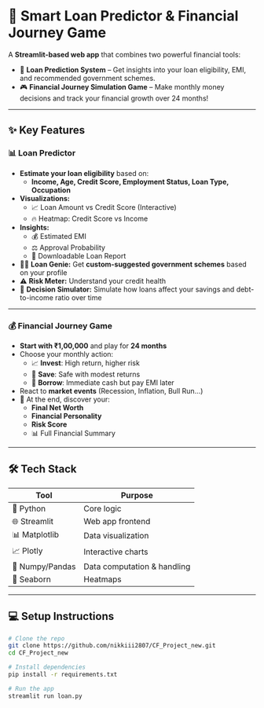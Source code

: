 # 🏦 **Smart Loan Predictor & Financial Journey Game**

A **Streamlit-based web app** that combines two powerful financial tools:

- 🔮 **Loan Prediction System** – Get insights into your loan eligibility, EMI, and recommended government schemes.
- 🎮 **Financial Journey Simulation Game** – Make monthly money decisions and track your financial growth over 24 months!

---

## ✨ **Key Features**

### 📊 **Loan Predictor**
- **Estimate your loan eligibility** based on:
  - **Income, Age, Credit Score, Employment Status, Loan Type, Occupation**
- **Visualizations:**
  - 📈 Loan Amount vs Credit Score (Interactive)
  - 🔥 Heatmap: Credit Score vs Income
- **Insights:**
  - 💰 Estimated EMI
  - ⚖️ Approval Probability
  - 🧾 Downloadable Loan Report
- 🧞‍♂️ **Loan Genie:** Get **custom-suggested government schemes** based on your profile
- ⚠️ **Risk Meter:** Understand your credit health
- 🧠 **Decision Simulator:** Simulate how loans affect your savings and debt-to-income ratio over time

---

### 💰 **Financial Journey Game**
- **Start with ₹1,00,000** and play for **24 months**
- Choose your monthly action:
  - 📈 **Invest**: High return, higher risk
  - 🏦 **Save**: Safe with modest returns
  - 💸 **Borrow**: Immediate cash but pay EMI later
- React to **market events** (Recession, Inflation, Bull Run...)
- 🎯 At the end, discover your:
  - **Final Net Worth**
  - **Financial Personality**
  - **Risk Score**
  - 📊 Full Financial Summary

---

## 🛠️ **Tech Stack**

| Tool          | Purpose                     |
|---------------|-----------------------------|
| 🐍 Python     | Core logic                  |
| 🌐 Streamlit  | Web app frontend            |
| 📊 Matplotlib | Data visualization          |
| 📈 Plotly     | Interactive charts          |
| 🧮 Numpy/Pandas | Data computation & handling |
| 🎨 Seaborn    | Heatmaps                    |

---

## 💻 **Setup Instructions**

```bash
# Clone the repo
git clone https://github.com/nikkiii2807/CF_Project_new.git
cd CF_Project_new

# Install dependencies
pip install -r requirements.txt

# Run the app
streamlit run loan.py
